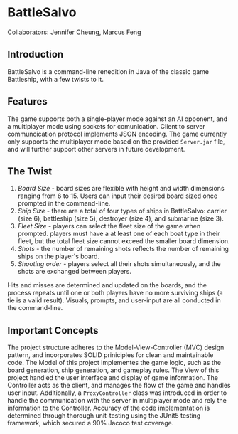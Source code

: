 # BattleSalvo 

Collaborators: Jennifer Cheung, Marcus Feng <br>  

## Introduction 

BattleSalvo is a command-line renedition in Java of the classic game Battleship, with a few twists to it. 

## Features

The game supports both a single-player mode against an AI opponent, and a multiplayer mode 
using sockets for comunication. Client to server communcication protocol implements JSON encoding. The game currently only supports the multiplayer mode based on the provided `Server.jar` file, and will further support other servers in future development. 

## The Twist

1. *Board Size* - board sizes are flexible with height and width dimensions ranging from 6 to 15. Users can input their desired board sized once prompted in the command-line.
2. *Ship Size* - there are a total of four types of ships in BattleSalvo: carrier (size 6), battleship (size 5), destroyer (size 4), and submarine (size 3).
3. *Fleet Size* - players can select the fleet size of the game when prompted. players must have a at least one of each boat type in their fleet, but the total fleet size cannot exceed the smaller board dimension.
4. *Shots* - the number of remaining shots reflects the number of remaining ships on the player's board.
5. *Shooting order* - players select all their shots simultaneously, and the shots are exchanged between players.

Hits and misses are determined and updated on the boards, and the process repeats until one or both players have no more surviving ships (a tie is a valid result). Visuals, prompts, and user-input are all conducted in the command-line. 

## Important Concepts

The project structure adheres to the Model-View-Controller (MVC) design pattern, and incorporates SOLID priniciples for clean and maintainable code. The Model of this project implementes the game logic, such as the board generation, ship generation, and gameplay rules. The View of this project handled the user interface and display of game information. The Controller acts as the client, and manages the flow of the game and handles user input. Additionally, a `ProxyController` class was introduced in order to handle the communication with the server in multiplayer mode and rely the information to the Controller. Accuracy of the code implementation is determined through thorough unit-testing using the JUnit5 testing framework, which secured a 90% Jacoco test coverage.
